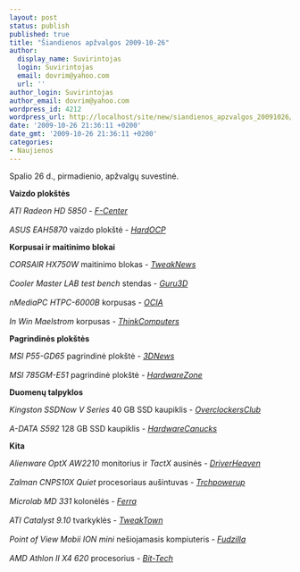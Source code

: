 ```yaml
---
layout: post
status: publish
published: true
title: "Šiandienos apžvalgos 2009-10-26"
author:
  display_name: Suvirintojas
  login: Suvirintojas
  email: dovrim@yahoo.com
  url: ''
author_login: Suvirintojas
author_email: dovrim@yahoo.com
wordpress_id: 4212
wordpress_url: http://localhost/site/new/siandienos_apzvalgos_20091026/
date: '2009-10-26 21:36:11 +0200'
date_gmt: '2009-10-26 21:36:11 +0200'
categories:
- Naujienos
---
```

<p>Spalio 26 d., pirmadienio, apžvalgų suvestinė.</p>
<p><b>Vaizdo plokštės</b></p>
<p><i>ATI Radeon HD 5850</i> - <i><a class="ns" href="http://www.fcenter.ru/online.shtml?articles/hardware/videos/27589">F-Center</a></i><br />
<br /><i>ASUS EAH5870</i> vaizdo plokštė - <i><a class="ns" href="http://enthusiast.hardocp.com/article/2009/10/25/asus_eah5870_video_card_review">HardOCP</a></i></p>
<p><b>Korpusai ir maitinimo blokai</b></p>
<p><i>CORSAIR HX750W</i> maitinimo blokas - <i><a class="ns" href="http://www.tweaknews.net/reviews/corsair_hx750w_power_supply_review/">TweakNews</a></i><br />
<br /><i>Cooler Master LAB test bench</i> stendas - <i><a class="ns" href="http://guru3d.com/article/cooler-master-lab-test-bench-v10-review/">Guru3D</a></i><br />
<br /><i>nMediaPC HTPC-6000B</i> korpusas - <i><a class="ns" href="http://www.ocia.net/reviews/htpc6000b/page1.shtml">OCIA</a></i><br />
<br /><i>In Win Maelstrom</i> korpusas - <i><a class="ns" href="http://www.thinkcomputers.org/index.php?x=reviews&id=1067">ThinkComputers</a></i></p>
<p><b>Pagrindinės plokštės</b></p>
<p><i>MSI P55-GD65</i> pagrindinė plokštė - <i><a class="ns" href="http://www.3dnews.ru/motherboard/msi_p55_gd65/">3DNews</a></i><br />
<br /><i>MSI 785GM-E51</i> pagrindinė plokštė - <i><a class="ns" href="http://hardwarezone.com/articles/view.php?cid=6&id=3048">HardwareZone</a></i></p>
<p><b>Duomenų talpyklos</b></p>
<p><i>Kingston SSDNow V Series</i> 40 GB SSD kaupiklis - <i><a class="ns" href="http://www.overclockersclub.com/reviews/kingston_ssdnow_ssd/">OverclockersClub</a></i><br />
<br /><i>A-DATA S592</i> 128 GB SSD kaupiklis - <i><a class="ns" href="http://www.hardwarecanucks.com/forum/hardware-canucks-reviews/22119-data-s592-128gb-ssd-review.html">HardwareCanucks</a></i></p>
<p><b>Kita</b></p>
<p><i>Alienware OptX AW2210</i> monitorius ir <i>TactX</i> ausinės - <i><a class="ns" href="http://www.driverheaven.net/reviews.php?reviewid=874">DriverHeaven</a></i><br />
<br /><i>Zalman CNPS10X Quiet</i> procesoriaus aušintuvas - <i><a class="ns" href="http://www.techpowerup.com/reviews/Zalman/CNPS_10X_quiet/">Trchpowerup</a></i><br />
<br /><i>Microlab MD 331</i> kolonėlės - <i><a class="ns" href="http://www.ferra.ru/online/multimedia/92079/">Ferra</a></i><br />
<br /><i>ATI Catalyst 9.10</i> tvarkyklės - <i><a class="ns" href="http://www.tweaktown.com/articles/2980/ati_catalyst_9_10_vista_driver_analysis/index.html">TweakTown</a></i><br />
<br /><i>Point of View Mobii ION mini</i> nešiojamasis kompiuteris - <i><a class="ns" href="http://www.fudzilla.com/content/view/16116/1/">Fudzilla</a></i><br />
<br /><i>AMD Athlon II X4 620</i> procesorius - <i><a class="ns" href="http://www.bit-tech.net/hardware/cpus/2009/10/26/amd-athlon-ii-x4-620-cpu-review/1">Bit-Tech</a></i><br /></p>
